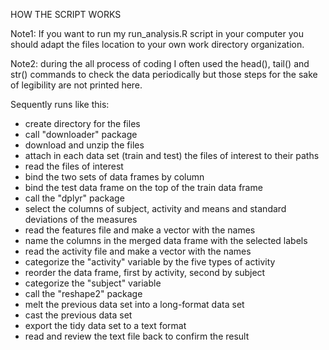 

HOW THE SCRIPT WORKS

Note1: If you want to run my run_analysis.R script in your computer you should adapt the files location to your own
work directory organization.

Note2: during the all process of coding  I often used the head(), tail()
and str() commands to check the data periodically but those steps for the sake of legibility are not
printed here. 

Sequently runs like this:

- create directory for the files
- call "downloader" package
- download and unzip the files
- attach in each data set (train and test) the files of interest to their paths
- read the files of interest
- bind the two sets of data frames by column
- bind the test data frame on the top of the train data frame
- call the "dplyr" package
- select the columns of subject, activity and means and standard deviations of the measures
- read the features file and make a vector with the names
- name the columns in the merged data frame with the selected labels
- read the activity file and make a vector with the names
- categorize the "activity" variable by the five types of activity
- reorder the data frame, first by activity, second by subject
- categorize the "subject" variable
- call the "reshape2" package
- melt the previous data set into a long-format data set
- cast the previous data set
- export the tidy data set to a text format
- read and review the text file back to confirm the result

